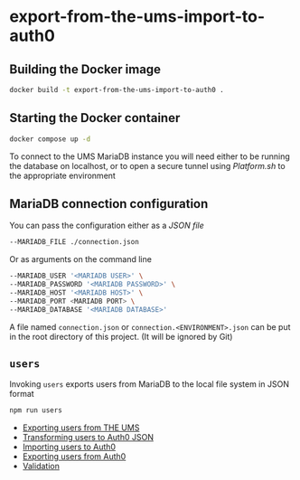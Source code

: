# export-from-the-ums-import-to-auth0

## Building the Docker image

```bash
docker build -t export-from-the-ums-import-to-auth0 .
```

## Starting the Docker container

```bash
docker compose up -d
```

To connect to the UMS MariaDB instance you will need either to be running the database on localhost, or to open a secure tunnel using _Platform.sh_ to the appropriate environment

## MariaDB connection configuration

You can pass the configuration either as a _JSON file_

```bash
--MARIADB_FILE ./connection.json
```

Or as arguments on the command line

```bash
--MARIADB_USER '<MARIADB USER>' \
--MARIADB_PASSWORD '<MARIADB PASSWORD>' \
--MARIADB_HOST '<MARIADB HOST>' \
--MARIADB_PORT <MARIADB PORT> \
--MARIADB_DATABASE '<MARIADB DATABASE>'
```

A file named `connection.json` or `connection.<ENVIRONMENT>.json` can be put in the root directory of this project. (It will be ignored by Git)

## `users`

Invoking `users` exports users from MariaDB to the local file system in JSON format

```bash
npm run users
```

- [Exporting users from THE UMS](docs/exporting-users-from-the-ums.md)
- [Transforming users to Auth0 JSON](docs/transforming-users-to-auth0-json.md)
- [Importing users to Auth0](docs/importing-users-to-auth0.md)
- [Exporting users from Auth0](docs/exporting-users-from-auth0.md)
- [Validation](docs/validation.md)

